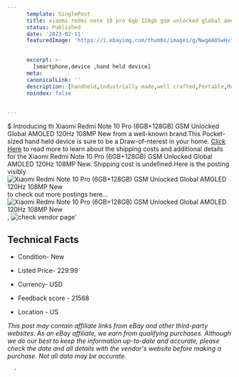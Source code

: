 ```yaml
---
      template: SinglePost
      title: xiaomi redmi note 10 pro 6gb 128gb gsm unlocked global amoled 120hz 108mp new
      status: Published
      date: '2023-02-11'
      featuredImage: 'https://i.ebayimg.com/thumbs/images/g/NwgAAOSwHvthIC5C/s-l225.jpg'
       

      excerpt: >-
        [smartphone,device ,hand held device]
      meta:
      canonicalLink: ''
      description: [handheld,industrially made,well crafted,Portable,Mobile,Compact,Convenient,Lightweight,Maneuverable,Man-portable,Miniature,Carriable,Hand-held,Light,Holdable,Transportable,Mobile device,Pocket-sized,On-the-go,Wireless,Cordless,Compact size,Convenient size, smartphone,device ,hand held device]
      noindex: false
      

---
```

$
      Introducing th Xiaomi Redmi Note 10 Pro (6GB+128GB) GSM Unlocked Global AMOLED 120Hz 108MP New from a well-known brand.This Pocket-sized hand held device is sure to be a Draw-of-nterest in your home. [Click Here](https://www.ebay.com/itm/114957642971?hash=item1ac4026cdb%3Ag%3ANwgAAOSwHvthIC5C&mkevt=1&mkcid=1&mkrid=711-53200-19255-0&campid=%253CePNCampaignId%253E&customid=%253CreferenceId%253E&toolid=10049) to read more to learn about the shipping costs and additional details for the Xiaomi Redmi Note 10 Pro (6GB+128GB) GSM Unlocked Global AMOLED 120Hz 108MP New. Shipping cost is undefined.Here is the posting visibly ![Xiaomi Redmi Note 10 Pro (6GB+128GB) GSM Unlocked Global AMOLED 120Hz 108MP New](https://i.ebayimg.com/thumbs/images/g/NwgAAOSwHvthIC5C/s-l225.jpg) to check out more postings here... ![Xiaomi Redmi Note 10 Pro (6GB+128GB) GSM Unlocked Global AMOLED 120Hz 108MP New](https://i.ebayimg.com/images/g/NwgAAOSwHvthIC5C/s-l1600.jpg), ![check vendor page](https://origin-galleryplus.ebayimg.com/ws/web/114957642971_2_0_1/225x225.jpg,https://origin-galleryplus.ebayimg.com/ws/web/114957642971_3_0_1/225x225.jpg,https://origin-galleryplus.ebayimg.com/ws/web/114957642971_4_0_1/225x225.jpg,https://origin-galleryplus.ebayimg.com/ws/web/114957642971_5_0_1/225x225.jpg,https://origin-galleryplus.ebayimg.com/ws/web/114957642971_6_0_1/225x225.jpg)'

      

 ## Technical Facts 



     
      

 - Condition- New 


      

 - Listed Price- 229.99 


      

 - Currency- USD 


      

 - Feedback score - 21568 


      

 - Location - US 


      
      

 *_This post may contain affiliate links from eBay and other third-party websites. As an eBay affiliate, we earn from qualifying purchases. Although we do our best to keep the information up-to-date and accurate, please check the date and all details with the vendor's website before making a purchase. Not all data may be accurate._*




      -
